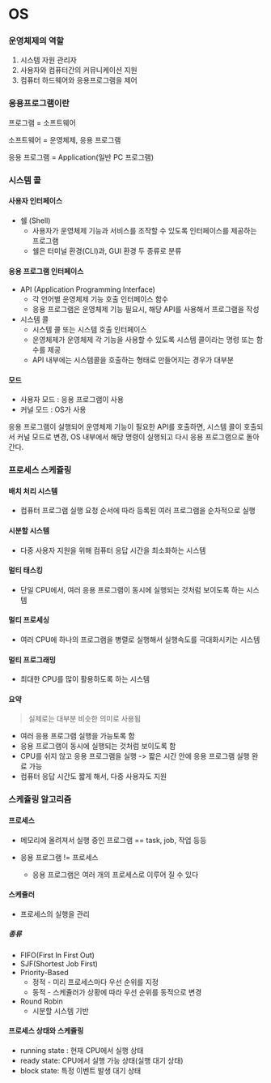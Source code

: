 # OS

### 운영체제의 역할

1. 시스템 자원 관리자
2. 사용자와 컴퓨터간의 커뮤니케이션 지원
3. 컴퓨터 하드웨어와 응용프로그램을 제어



### 응용프로그램이란

프로그램 = 소프트웨어

소프트웨어 = 운영체제, 응용 프로그램

응용 프로그램 = Application(일반 PC 프로그램)



### 시스템 콜

#### 사용자 인터페이스

- 쉘 (Shell)
  - 사용자가 운영체제 기능과 서비스를 조작할 수 있도록 인터페이스를
    제공하는 프로그램
  - 쉘은 터미널 환경(CLI)과, GUI 환경 두 종류로 분류

#### 응용 프로그램 인터페이스

- API (Application Programming Interface)
  - 각 언어별 운영체제 기능 호출 인터페이스 함수
  - 응용 프로그램은 운영체제 기능 필요시, 해당 API를 사용해서 프로그램을 작성
- 시스템 콜
  - 시스템 콜 또는 시스템 호출 인터페이스
  - 운영체제가 운영체제 각 기능을 사용할 수 있도록 시스템 콜이라는 명령
    또는 함수를 제공
  - API 내부에는 시스템콜을 호출하는 형태로 만들어지는 경우가 대부분

#### 모드

- 사용자 모드 : 응용 프로그램이 사용
- 커널 모드 : OS가 사용

응용 프로그램이 실행되어 운영체제 기능이 필요한 API를 호출하면, 시스템 콜이 호출되서 커널 모드로 변경, OS 내부에서 해당 명령이 실행되고 다시 응용 프로그램으로 돌아간다.



### 프로세스 스케쥴링

#### 배치 처리 시스템

- 컴퓨터 프로그램 실행 요청 순서에 따라 등록된 여러 프로그램을 순차적으로 실행

#### 시분할 시스템

- 다중 사용자 지원을 위해 컴퓨터 응답 시간을 최소화하는 시스템

#### 멀티 태스킹

- 단일 CPU에서, 여러 응용 프로그램이 동시에 실행되는 것처럼 보이도록 하는 시스템

#### 멀티 프로세싱

- 여러 CPU에 하나의 프로그램을 병렬로 실행해서 실행속도를 극대화시키는 시스템

#### 멀티 프로그래밍

- 최대한 CPU를 많이 활용하도록 하는 시스템



#### 요약

> 실제로는 대부분 비슷한 의미로 사용됨

- 여러 응용 프로그램 실행을 가능토록 함
- 응용 프로그램이 동시에 실행되는 것처럼 보이도록 함
- CPU를 쉬지 않고 응용 프로그램을 실행 -> 짧은 시간 안에 응용 프로그램 실행 완료 가능
- 컴퓨터 응답 시간도 짧게 해서, 다중 사용자도 지원



### 스케쥴링 알고리즘

#### 프로세스

- 메모리에 올려져서 실행 중인 프로그램 == task, job, 작업 등등

- 응용 프로그램 != 프로세스
  - 응용 프로그램은 여러 개의 프로세스로 이루어 질 수 있다

#### 스케쥴러

- 프로세스의 실행을 관리

##### 종류

- FIFO(First In First Out)
- SJF(Shortest Job First)
- Priority-Based
  - 정적 - 미리 프로세스마다 우선 순위를 지정
  - 동적 - 스케쥴러가 상황에 따라 우선 순위를 동적으로 변경
- Round Robin
  - 시분할 시스템 기반

#### 프로세스 상태와 스케쥴링

- running state : 현재 CPU에서 실행 상태
- ready state: CPU에서 실행 가능 상태(실행 대기 상태)
- block state: 특정 이벤트 발생 대기 상태

